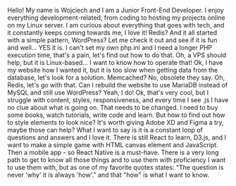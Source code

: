 Hello! My name is Wojciech and I am a Junior Front-End Developer. 
I enjoy everything development-related, from coding to hosting my projects online on my Linux server. 
I am curious about everything that goes with tech, and it constantly keeps coming towards me, I love it! 
Redis? And it all started with a simple pattern, WordPress? Let me check it out and see if it is fun and well... 
YES it is. I can't set my own php.ini and I need a longer PHP execution time, that's a pain, let's find out how to do that.
Oh, a VPS should help, but it is Linux-based... I want to know how to operate that!
Ok, I have my website how I wanted it, but it is too slow when getting data from the database, let's look for a solution. Memcached?
No, obsolete they say. Oh, Redis, let's go with that. Can I rebuild the website to use MariaDB instead of MySQL and still use WordPress?
Yeah, I do! Ok, that's very cool, but I struggle with content, styles, responsiveness, and every time I see .js I have no clue about what is going on.
That needs to be changed. I need to buy some books, watch tutorials, write code and learn.
But how to find out how to style elements to look nice? It's worth giving Adobe XD and Figma a try, maybe those can help?
What I want to say is it is a constant loop of questions and answers and I love it. 
There is still React to learn, D3.js, and I want to make a simple game with HTML canvas element and JavaScript. 
Then a mobile app - so React Native is a must-have. 
There is a very long path to get to know all those things and to use them with proficiency I want to use them with, 
but as one of my favorite quotes states: "The question is never 'why' it is always 'how'." and that "how" is what I want to know.
